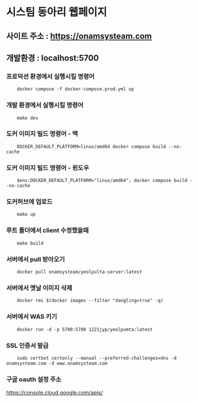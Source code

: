 # 시스팀 동아리 웹페이지

## 사이트 주소 : https://onamsysteam.com

## 개발환경 : localhost:5700

### 프로덕션 환경에서 실행시킬 명령어

```
    docker compose -f docker-compose.prod.yml up
```

### 개발 환경에서 실행시킬 명령어

```
    make dev
```

### 도커 이미지 빌드 명령어 - 맥

```
    DOCKER_DEFAULT_PLATFORM=linux/amd64 docker compose build --no-cache
```

### 도커 이미지 빌드 명령어 - 윈도우

```
    $env:DOCKER_DEFAULT_PLATFORM="linux/amd64"; docker compose build --no-cache
```

### 도커허브에 업로드

```
    make up
```

### 루트 폴더에서 client 수정했을때

```
    make build
```

### 서버에서 pull 받아오기

```
    docker pull onamsysteam/yeolpulta-server:latest
```

### 서버에서 옛날 이미지 삭제

```
    docker rmi $(docker images --filter "dangling=true" -q)
```

### 서버에서 WAS 키기

```
    docker run -d -p 5700:5700 1221jyp/yeolpumta:latest
```

### SSL 인증서 발급

```
    sudo certbot certonly --manual --preferred-challenges=dns -d onamsysteam.com -d www.onamsysteam.com
```

### 구글 oauth 설정 주소

https://console.cloud.google.com/apis/
